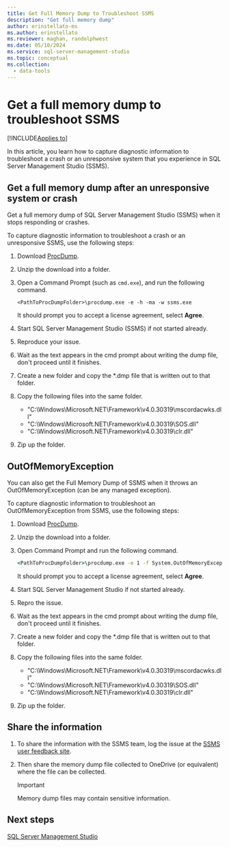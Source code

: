 ```yaml
---
title: Get Full Memory Dump to Troubleshoot SSMS
description: "Get full memory dump"
author: erinstellato-ms
ms.author: erinstellato
ms.reviewer: maghan, randolphwest
ms.date: 05/10/2024
ms.service: sql-server-management-studio
ms.topic: conceptual
ms.collection:
  - data-tools
---
```


# Get a full memory dump to troubleshoot SSMS

[!INCLUDE[Applies to](../includes/appliesto-ss-asdb-asdw-xxx-md.md)]

In this article, you learn how to capture diagnostic information to troubleshoot a crash or an unresponsive system that you experience in SQL Server Management Studio (SSMS).

## Get a full memory dump after an unresponsive system or crash

Get a full memory dump of SQL Server Management Studio (SSMS) when it stops responding or crashes.

To capture diagnostic information to troubleshoot a crash or an unresponsive SSMS, use the following steps:

1. Download [ProcDump](/sysinternals/downloads/procdump).
1. Unzip the download into a folder.
1. Open a Command Prompt (such as `cmd.exe`), and run the following command.

    ```console
    <PathToProcDumpFolder>\procdump.exe -e -h -ma -w ssms.exe
    ```

    It should prompt you to accept a license agreement, select **Agree**.

1. Start SQL Server Management Studio (SSMS) if not started already.
1. Reproduce your issue.
1. Wait as the text appears in the cmd prompt about writing the dump file, don't proceed until it finishes.
1. Create a new folder and copy the *.dmp file that is written out to that folder.
1. Copy the following files into the same folder.

    * "C:\Windows\Microsoft.NET\Framework\v4.0.30319\mscordacwks.dll"
    * "C:\Windows\Microsoft.NET\Framework\v4.0.30319\SOS.dll"
    * "C:\Windows\Microsoft.NET\Framework\v4.0.30319\clr.dll"

1. Zip up the folder.

## OutOfMemoryException

You can also get the Full Memory Dump of SSMS when it throws an OutOfMemoryException (can be any managed exception).

To capture diagnostic information to troubleshoot an OutOfMemoryException from SSMS, use the following steps:

1. Download [ProcDump](/sysinternals/downloads/procdump).
1. Unzip the download into a folder.
1. Open Command Prompt and run the following command.

    ```cmd
    <PathToProcDumpFolder>\procdump.exe -e 1 -f System.OutOfMemoryException -ma -w ssms.exe
    ```

    It should prompt you to accept a license agreement, select **Agree**.

1. Start SQL Server Management Studio if not started already.
1. Repro the issue.
1. Wait as the text appears in the cmd prompt about writing the dump file, don't proceed until it finishes.
1. Create a new folder and copy the *.dmp file that is written out to that folder.
1. Copy the following files into the same folder.

    * "C:\Windows\Microsoft.NET\Framework\v4.0.30319\mscordacwks.dll"
    * "C:\Windows\Microsoft.NET\Framework\v4.0.30319\SOS.dll"
    * "C:\Windows\Microsoft.NET\Framework\v4.0.30319\clr.dll"

1. Zip up the folder.

## Share the information

1. To share the information with the SSMS team, log the issue at the [SSMS user feedback site](https://aka.ms/ssms-feedback).
1. Then share the memory dump file collected to OneDrive (or equivalent) where the file can be collected.

    > [!Important]
    > Memory dump files may contain sensitive information.

## Next steps

[SQL Server Management Studio](../sql-server-management-studio-ssms.md)
